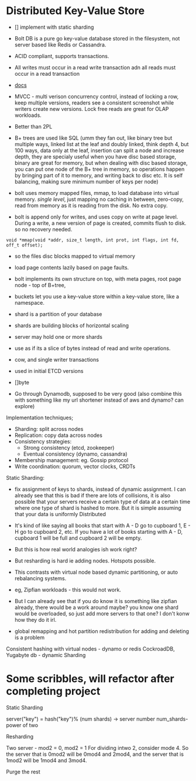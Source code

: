 # Distributed Key-Value Store

- [] implement with static sharding

- Bolt DB is a pure go key-value database stored in the filesystem, not server based like Redis or Cassandra.
- ACID compliant, supports transactions.
- All writes must occur in a read write transaction adn all reads must occur in a read transaction
- [docs](https://pkg.go.dev/go.etcd.io/bbolt)
- MVCC - multi verison concurrency control, instead of locking a row, keep multiple versions, readers see a consistent screenshot while writers create new versions. Lock free reads are great for OLAP workloads.
- Better than 2PL

- B+ trees are used like SQL (umm they fan out, like binary tree but multiple ways, linked list at the leaf and doubly linked, think depth 4, but 100 ways, data only at the leaf, insertion can split a node and increase depth, they are specialy useful when you have disc based storage, binary are great for memory, but when dealing with disc based storage, you can put one node of the B+ tree in memory, so operations happen by bringing part of it to memory, and writing back to disc etc. It is self balancing, making sure minimum number of keys per node)

- bolt uses memory mapped files, mmap, to load database into virtual memory. _single level_, just mapping no caching in between, zero-copy, read from memory as it is reading from the disk. No extra copy.

- bolt is append only for writes, and uses copy on write at page level. During a write, a new version of page is created, commits flush to disk. so no recovery needed.

`void *mmap(void *addr, size_t length, int prot, int flags, int fd, off_t offset);`

- so the files disc blocks mapped to virtual memory
- load page contents lazily based on page faults.
- bolt implements its own structure on top, with meta pages, root page node - top of B+tree,

- buckets let you use a key-value store within a key-value store, like a namespace.
- shard is a partition of your database
- shards are building blocks of horizontal scaling
- server may hold one or more shards

- use as if its a slice of bytes instead of read and write operations.
- cow, and single writer transactions

- used in initial ETCD versions
- []byte
- Go through Dynamodb, supposed to be very good (also combine this with something like my url shortener instead of aws and dynamo? can explore)

Implementation techniques;

- Sharding: split across nodes
- Replication: copy data across nodes
- Consistency strategies:
  - Strong consistency (etcd, zookeeper)
  - Eventual consistency (dynamo, cassandra)
- Membership management: eg. Gossip protocol
- Write coordination: quorum, vector clocks, CRDTs

Static Sharding:

- fix assignment of keys to shards, instead of dynamic assignment. I can already see that this is bad if there are lots of collisions, it is also possible that your servers receive a certain type of data at a certain time where one type of shard is hashed to more. But it is simple assuming that your data is uniformly Distributed

- It's kind of like saying all books that start with A - D go to cupboard 1, E - H go to cupboard 2, etc. If you have a lot of books starting with A - D, cupboard 1 will be full and cupboard 2 will be empty.
- But this is how real world analogies ish work right?

- But resharding is hard ie adding nodes. Hotspots possible.

- This contrasts with virtual node based dynamic partitioning, or auto rebalancing systems.
- eg, Zipfian workloads - this would not work.
- But I can already see that if you do know it is something like zipfian already, there would be a work around maybe? you know one shard would be overloaded, so just add more servers to that one? I don't konw how they do it irl.
- global remapping and hot partition redistribution for adding and deleting is a problem

Consistent hashing with virtual nodes - dynamo or redis
CockroadDB, Yugabyte db - dynamic Sharding

# Some scribbles, will refactor after completing project

Static Sharding

server("key") = hash("key")% (num shards) -> server number
num_shards-power of two

Resharding

Two server - mod2 = 0, mod2 = 1
For dividing intwo 2, consider mode 4. So the server that is 0mod2 will be 0mod4 and 2mod4, and the server that is 1mod2 will be 1mod4 and 3mod4.

Purge the rest
